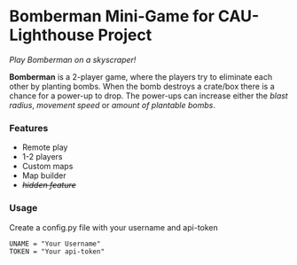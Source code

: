 # Bomberman Mini-Game for CAU-Lighthouse Project
*Play Bomberman on a skyscraper!*

**Bomberman** is a 2-player game, where the players try to eliminate each other by planting bombs. When
the bomb destroys a crate/box there is a chance for a power-up to drop. The power-ups can increase
either the *blast radius*, *movement speed* or *amount of plantable bombs*. 


### Features
- Remote play
- 1-2 players
- Custom maps
- Map builder
- <s>*hidden feature*</s>

### Usage
Create a config.py file with your username and api-token
```
UNAME = "Your Username"
TOKEN = "Your api-token"
```
